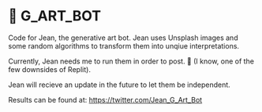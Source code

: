 # :robot: G_ART_BOT

Code for Jean, the generative art bot. Jean uses Unsplash images and some random algorithms to transform them into unqiue interpretations.

Currently, Jean needs me to run them in order to post. :slightly_frowning_face: 
(I know, one of the few downsides of Replit).

Jean will recieve an update in the future to let them be independent.

Results can be found at:
https://twitter.com/Jean_G_Art_Bot


